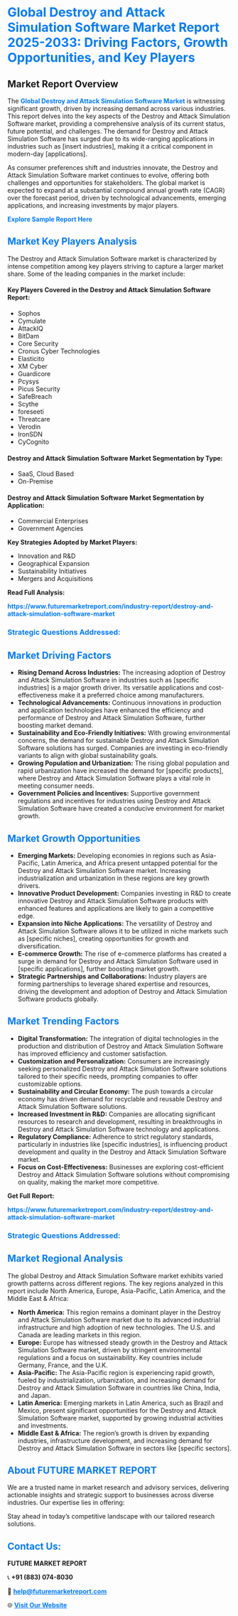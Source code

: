 <h1 style="color: #007BFF;">Global Destroy and Attack Simulation Software Market Report 2025-2033: Driving Factors, Growth Opportunities, and Key Players</h1>

<section id="overview">
<h2>Market Report Overview</h2>
<p>The <a href="https://www.futuremarketreport.com/industry-report/destroy-and-attack-simulation-software-market" style="color: #007BFF; text-decoration: none;"><strong>Global Destroy and Attack Simulation Software Market</strong></a> is witnessing significant growth, driven by increasing demand across various industries. This report delves into the key aspects of the Destroy and Attack Simulation Software market, providing a comprehensive analysis of its current status, future potential, and challenges. The demand for Destroy and Attack Simulation Software has surged due to its wide-ranging applications in industries such as [insert industries], making it a critical component in modern-day [applications].</p>
<p>As consumer preferences shift and industries innovate, the Destroy and Attack Simulation Software market continues to evolve, offering both challenges and opportunities for stakeholders. The global market is expected to expand at a substantial compound annual growth rate (CAGR) over the forecast period, driven by technological advancements, emerging applications, and increasing investments by major players.</p>
</section>

<section id="overview">
<p><a href="https://www.futuremarketreport.com/request-sample/reportId=28769" style="color: #007BFF; text-decoration: none;"><strong>Explore Sample Report Here</strong></a></p>
</section>

<section id="key-players">
<h2 style="color: #007BFF;">Market Key Players Analysis</h2>
<p>The Destroy and Attack Simulation Software market is characterized by intense competition among key players striving to capture a larger market share. Some of the leading companies in the market include:</p>
<h4>Key Players Covered in the Destroy and Attack Simulation Software Report:</h4>
<ul><li>Sophos</li><li>Cymulate</li><li>AttackIQ</li><li>BitDam</li><li>Core Security</li><li>Cronus Cyber Technologies</li><li>Elasticito</li><li>XM Cyber</li><li>Guardicore</li><li>Pcysys</li><li>Picus Security</li><li>SafeBreach</li><li>Scythe</li><li>foreseeti</li><li>Threatcare</li><li>Verodin</li><li>IronSDN</li><li>CyCognito</li></ul>
<h4>Destroy and Attack Simulation Software Market Segmentation by Type:</h4>
<ul><li>SaaS, Cloud Based</li><li>On-Premise</li></ul>

<h4>Destroy and Attack Simulation Software Market Segmentation by Application:</h4>
<ul><li>Commercial Enterprises</li><li>Government Agencies</li></ul>
<p><strong>Key Strategies Adopted by Market Players:</strong></p>
<ul>
<li>Innovation and R&D</li>
<li>Geographical Expansion</li>
<li>Sustainability Initiatives</li>
<li>Mergers and Acquisitions</li>
</ul>
</section>

<section>
<p><strong>Read Full Analysis: </strong></p><a href="https://www.futuremarketreport.com/industry-report/destroy-and-attack-simulation-software-market" style="color: #007BFF; text-decoration: none;"><strong>https://www.futuremarketreport.com/industry-report/destroy-and-attack-simulation-software-market</strong></a>
<h3 style="color: #007BFF;">Strategic Questions Addressed:</h3>
</section>

<section id="driving-factors">
<h2 style="color: #007BFF;">Market Driving Factors</h2>
<ul>
<li><strong>Rising Demand Across Industries:</strong> The increasing adoption of Destroy and Attack Simulation Software in industries such as [specific industries] is a major growth driver. Its versatile applications and cost-effectiveness make it a preferred choice among manufacturers.</li>
<li><strong>Technological Advancements:</strong> Continuous innovations in production and application technologies have enhanced the efficiency and performance of Destroy and Attack Simulation Software, further boosting market demand.</li>
<li><strong>Sustainability and Eco-Friendly Initiatives:</strong> With growing environmental concerns, the demand for sustainable Destroy and Attack Simulation Software solutions has surged. Companies are investing in eco-friendly variants to align with global sustainability goals.</li>
<li><strong>Growing Population and Urbanization:</strong> The rising global population and rapid urbanization have increased the demand for [specific products], where Destroy and Attack Simulation Software plays a vital role in meeting consumer needs.</li>
<li><strong>Government Policies and Incentives:</strong> Supportive government regulations and incentives for industries using Destroy and Attack Simulation Software have created a conducive environment for market growth.</li>
</ul>
</section>

<section id="growth-opportunities">
<h2 style="color: #007BFF;">Market Growth Opportunities</h2>
<ul>
<li><strong>Emerging Markets:</strong> Developing economies in regions such as Asia-Pacific, Latin America, and Africa present untapped potential for the Destroy and Attack Simulation Software market. Increasing industrialization and urbanization in these regions are key growth drivers.</li>
<li><strong>Innovative Product Development:</strong> Companies investing in R&D to create innovative Destroy and Attack Simulation Software products with enhanced features and applications are likely to gain a competitive edge.</li>
<li><strong>Expansion into Niche Applications:</strong> The versatility of Destroy and Attack Simulation Software allows it to be utilized in niche markets such as [specific niches], creating opportunities for growth and diversification.</li>
<li><strong>E-commerce Growth:</strong> The rise of e-commerce platforms has created a surge in demand for Destroy and Attack Simulation Software used in [specific applications], further boosting market growth.</li>
<li><strong>Strategic Partnerships and Collaborations:</strong> Industry players are forming partnerships to leverage shared expertise and resources, driving the development and adoption of Destroy and Attack Simulation Software products globally.</li>
</ul>
</section>

<section id="trending-factors">
<h2 style="color: #007BFF;">Market Trending Factors</h2>
<ul>
<li><strong>Digital Transformation:</strong> The integration of digital technologies in the production and distribution of Destroy and Attack Simulation Software has improved efficiency and customer satisfaction.</li>
<li><strong>Customization and Personalization:</strong> Consumers are increasingly seeking personalized Destroy and Attack Simulation Software solutions tailored to their specific needs, prompting companies to offer customizable options.</li>
<li><strong>Sustainability and Circular Economy:</strong> The push towards a circular economy has driven demand for recyclable and reusable Destroy and Attack Simulation Software solutions.</li>
<li><strong>Increased Investment in R&D:</strong> Companies are allocating significant resources to research and development, resulting in breakthroughs in Destroy and Attack Simulation Software technology and applications.</li>
<li><strong>Regulatory Compliance:</strong> Adherence to strict regulatory standards, particularly in industries like [specific industries], is influencing product development and quality in the Destroy and Attack Simulation Software market.</li>
<li><strong>Focus on Cost-Effectiveness:</strong> Businesses are exploring cost-efficient Destroy and Attack Simulation Software solutions without compromising on quality, making the market more competitive.</li>
</ul>
</section>

<section>
<p><strong>Get Full Report: </strong></p><a href="https://www.futuremarketreport.com/industry-report/destroy-and-attack-simulation-software-market" style="color: #007BFF; text-decoration: none;"><strong>https://www.futuremarketreport.com/industry-report/destroy-and-attack-simulation-software-market</strong></a>
<h3 style="color: #007BFF;">Strategic Questions Addressed:</h3>
</section>


<section id="regional-analysis">
<h2 style="color: #007BFF;">Market Regional Analysis</h2>
<p>The global Destroy and Attack Simulation Software market exhibits varied growth patterns across different regions. The key regions analyzed in this report include North America, Europe, Asia-Pacific, Latin America, and the Middle East & Africa:</p>
<ul>
<li><strong>North America:</strong> This region remains a dominant player in the Destroy and Attack Simulation Software market due to its advanced industrial infrastructure and high adoption of new technologies. The U.S. and Canada are leading markets in this region.</li>
<li><strong>Europe:</strong> Europe has witnessed steady growth in the Destroy and Attack Simulation Software market, driven by stringent environmental regulations and a focus on sustainability. Key countries include Germany, France, and the U.K.</li>
<li><strong>Asia-Pacific:</strong> The Asia-Pacific region is experiencing rapid growth, fueled by industrialization, urbanization, and increasing demand for Destroy and Attack Simulation Software in countries like China, India, and Japan.</li>
<li><strong>Latin America:</strong> Emerging markets in Latin America, such as Brazil and Mexico, present significant opportunities for the Destroy and Attack Simulation Software market, supported by growing industrial activities and investments.</li>
<li><strong>Middle East & Africa:</strong> The region’s growth is driven by expanding industries, infrastructure development, and increasing demand for Destroy and Attack Simulation Software in sectors like [specific sectors].</li>
</ul>
</section>

<footer>
<h2 style="color: #007BFF;">About FUTURE MARKET REPORT</h2>
<p>We are a trusted name in market research and advisory services, delivering actionable insights and strategic support to businesses across diverse industries. Our expertise lies in offering:</p>

<p>Stay ahead in today’s competitive landscape with our tailored research solutions.</p>

<h2 style="color: #007BFF;">Contact Us:</h2>
<p><strong>FUTURE MARKET REPORT</strong></p>
<p>📞 <strong>+91 (883) 074-8030</strong></p>
<p>📧 <strong><a href="mailto:help@futuremarketreport.com" style="color: #007BFF;">help@futuremarketreport.com</a></strong></p>
<p>🌐 <strong><a href="https://www.futuremarketreport.com/" style="color: #007BFF;">Visit Our Website</a></strong></p>
</footer>
